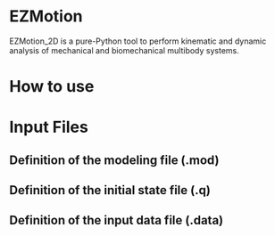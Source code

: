 # EZMotion
 
EZMotion_2D is a pure-Python tool to perform kinematic and dynamic analysis of mechanical and biomechanical multibody systems.

# How to use



# Input Files
## Definition of the modeling file (.mod)
## Definition of the initial state file (.q)
## Definition of the input data file (.data)
